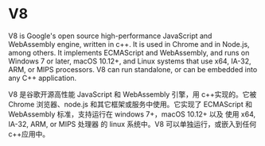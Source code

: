 # V8

V8 is Google's open source high-performance JavaScript and WebAssembly engine, written in c++. It is used in Chrome and in Node.js, among others. It implements ECMAScript and WebAssembly, and runs on Windows 7 or later, macOS 10.12+, and Linux systems that use x64, IA-32, ARM, or MIPS processors. V8 can run standalone, or can be embedded into any C++ application.

V8 是谷歌开源高性能 JavaScript 和 WebAssembly 引擎，用 c++实现的。它被 Chrome 浏览器、node.js 和其它框架或服务中使用。它实现了 ECMAScript 和 WebAssembly 标准，支持运行在 windows 7+，macOS 10.12+ 以及 使用 x64, IA-32, ARM, or MIPS 处理器 的 linux 系统中。V8 可以单独运行，或嵌入到任何 c++应用中。
